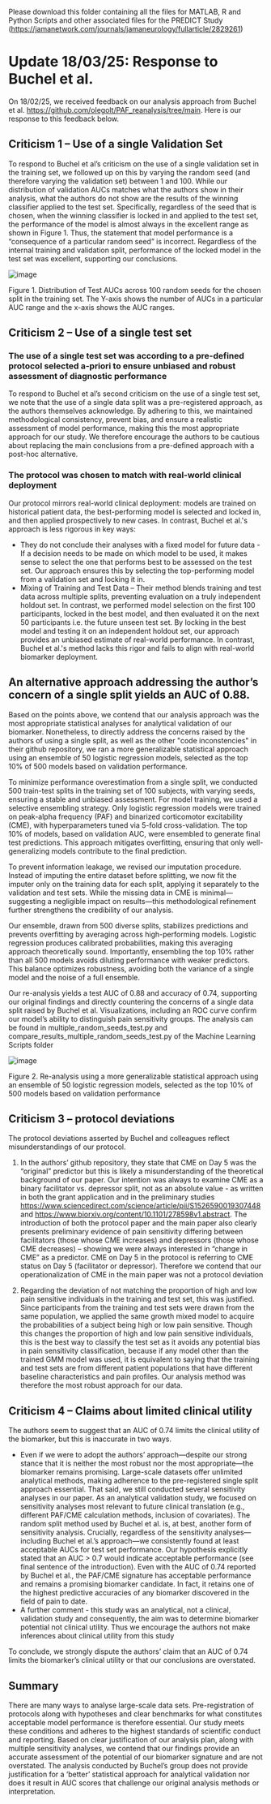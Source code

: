 Please download this folder containing all the files for MATLAB, R and Python Scripts and other associated files for the PREDICT Study (https://jamanetwork.com/journals/jamaneurology/fullarticle/2829261) 

# Update 18/03/25: Response to Buchel et al. 

On 18/02/25, we received feedback on our analysis approach from Buchel et al. https://github.com/olegolt/PAF_reanalysis/tree/main. Here is our response to this feedback below. 

## Criticism 1 – Use of a single Validation Set

To respond to Buchel et al’s  criticism on the use of a single validation set in the training set, we followed up on this by varying the random seed (and therefore varying the validation set) between 1 and 100. While our distribution of validation AUCs matches what the authors show in their analysis, what the authors do not show are the results of the winning classifier applied to the test set. Specifically, regardless of the seed that is chosen, when the winning classifier is locked in and applied to the test set, the performance of the model is almost always in the excellent range as shown in Figure 1. Thus, the statement that model performance is a “consequence of a particular random seed” is incorrect. Regardless of the internal training and validation split, performance of the locked model in the test set was excellent, supporting our conclusions.

![image](https://github.com/user-attachments/assets/e1e62ceb-1e86-4999-84ec-73ddde5980b7)

Figure 1. Distribution of Test AUCs across 100 random seeds for the chosen split in the training set. The Y-axis shows the number of AUCs in a particular AUC range and the x-axis shows the AUC ranges.

## Criticism 2 – Use of a single test set

### The use of a single test set was according to a pre-defined protocol selected a-priori to ensure unbiased and robust assessment of diagnostic performance
To respond to Buchel et al’s second criticism on the use of a single test set, we note that the use of a single data split was a pre-registered approach, as the authors themselves acknowledge. By adhering to this, we maintained methodological consistency, prevent bias, and ensure a realistic assessment of model performance, making this the most appropriate approach for our study. We therefore encourage the authors to be cautious about replacing the main conclusions from a pre-defined approach with a post-hoc alternative. 

### The protocol was chosen to match with real-world clinical deployment
Our protocol mirrors real-world clinical deployment: models are trained on historical patient data, the best-performing model is selected and locked in, and then applied prospectively to new cases. In contrast, Buchel et al.'s approach is less rigorous in key ways:
- They do not conclude their analyses with a fixed model for future data - If a decision needs to be made on which model to be used, it makes sense to select the one that performs best to be assessed on the test set. Our approach ensures this by selecting the top-performing model from a validation set and locking it in.
- Mixing of Training and Test Data – Their method blends training and test data across multiple splits, preventing evaluation on a truly independent holdout set. In contrast, we performed model selection on the first 100 participants, locked in the best model, and then evaluated it on the next 50 participants i.e. the future unseen test set.
By locking in the best model and testing it on an independent holdout set, our approach provides an unbiased estimate of real-world performance. In contrast, Buchel et al.'s method lacks this rigor and fails to align with real-world biomarker deployment. 

## An alternative approach addressing the author’s concern of a single split yields an AUC of 0.88.

Based on the points above, we contend that our analysis approach was the most appropriate statistical analyses for analytical validation of our biomarker. Nonetheless, to directly address the concerns raised by the authors of using a single split, as well as the other "code inconstencies" in their github repository, we ran a more generalizable statistical approach using an ensemble of 50 logistic regression models, selected as the top 10% of 500 models based on validation performance. 

To minimize performance overestimation from a single split, we conducted 500 train-test splits in the training set of 100 subjects, with varying seeds, ensuring a stable and unbiased assessment. For model training, we used a selective ensembling strategy. Only logistic regression models were trained on peak-alpha frequency (PAF) and binarized corticomotor excitability (CME), with hyperparameters tuned via 5-fold cross-validation. The top 10% of models, based on validation AUC, were ensembled to generate final test predictions. This approach mitigates overfitting, ensuring that only well-generalizing models contribute to the final prediction.

To prevent information leakage, we revised our imputation procedure. Instead of imputing the entire dataset before splitting, we now fit the imputer only on the training data for each split, applying it separately to the validation and test sets. While the missing data in CME is minimal—suggesting a negligible impact on results—this methodological refinement further strengthens the credibility of our analysis.

Our ensemble, drawn from 500 diverse splits, stabilizes predictions and prevents overfitting by averaging across high-performing models. Logistic regression produces calibrated probabilities, making this averaging approach theoretically sound. Importantly, ensembling the top 10% rather than all 500 models avoids diluting performance with weaker predictors. This balance optimizes robustness, avoiding both the variance of a single model and the noise of a full ensemble.

Our re-analysis yields a test AUC of 0.88 and accuracy of 0.74, supporting our original findings and directly countering the concerns of a single data split raised by Buchel et al. Visualizations, including an ROC curve confirm our model’s ability to distinguish pain sensitivity groups. The analysis can be found in multiple_random_seeds_test.py and compare_results_multiple_random_seeds_test.py of the Machine Learning Scripts folder

![image](https://github.com/user-attachments/assets/a4076e0c-587d-4af4-b675-29735948e095)

Figure 2. Re-analysis using a more generalizable statistical approach using an ensemble of 50 logistic regression models, selected as the top 10% of 500 models based on validation performance 

## Criticism 3 – protocol deviations

The protocol deviations asserted by Buchel and colleagues reflect misunderstandings of our protocol. 

1.	In the authors’ github repository, they state that CME on Day 5 was the “original” predictor but this is likely a misunderstanding of the theoretical background of our paper.  Our intention was always to examine CME as a binary facilitator vs. depressor split, not as an absolute value - as written in both the grant application and in the preliminary studies https://www.sciencedirect.com/science/article/pii/S1526590019307448 and https://www.biorxiv.org/content/10.1101/278598v1.abstract. The introduction of both the protocol paper and the main paper also clearly presents preliminary evidence of pain sensitivity differing between facilitators (those whose CME increases) and depressors (those whose CME decreases) – showing we were always interested in “change in CME” as a predictor. CME on Day 5 in the protocol is referring to CME status on Day 5 (facilitator or depressor). Therefore we contend that our operationalization of CME in the main paper was not a protocol deviation

2.	Regarding the deviation of not matching the proportion of high and low pain sensitive individuals in the training and test set, this was justified. Since participants from the training and test sets were drawn from the same population, we applied the same growth mixed model to acquire the probabilities of a subject being high or low pain sensitive. Though this changes the proportion of high and low pain sensitive individuals, this is the best way to classify the test set as it avoids any potential bias in pain sensitivity classification, because if any model other than the trained GMM model was used, it is equivalent to saying that the training and test sets are from different patient populations that have different baseline characteristics and pain profiles. Our analysis method was therefore the most robust approach for our data.

## Criticism 4 – Claims about limited clinical utility

The authors seem to suggest that an AUC of 0.74 limits the clinical utility of the biomarker, but this is inaccurate in two ways. 

- Even if we were to adopt the authors’ approach—despite our strong stance that it is neither the most robust nor the most appropriate—the biomarker remains promising. Large-scale datasets offer unlimited analytical methods, making adherence to the pre-registered single split approach essential. That said, we still conducted several sensitivity analyses in our paper. As an analytical validation study, we focused on sensitivity analyses most relevant to future clinical translation (e.g., different PAF/CME calculation methods, inclusion of covariates). The random split method used by Buchel et al. is, at best,  another form of sensitivity analysis. Crucially, regardless of the sensitivity analyses—including Buchel et al.’s approach—we consistently found at least acceptable AUCs for test set performance. Our hypothesis explicitly stated that an AUC > 0.7 would indicate acceptable performance (see final sentence of the introduction). Even with the AUC of 0.74 reported by Buchel et al., the PAF/CME signature has acceptable performance and remains a promising biomarker candidate. In fact, it retains one of the highest predictive accuracies of any biomarker discovered in the field of pain to date.
- A further comment - this study was an analytical, not a clinical, validation study and consequently, the aim was to determine biomarker potential not clinical utility. Thus we encourage the authors not make inferences about clinical utility from this study

To conclude, we strongly dispute the authors’ claim that an AUC of 0.74 limits the biomarker’s clinical utility or that our conclusions are overstated. 

## Summary

There are many ways to analyse large-scale data sets. Pre-registration of protocols along with hypotheses and clear benchmarks for what constitutes acceptable model performance is therefore essential. Our study meets these conditions and adheres to the highest standards of scientific conduct and reporting. Based on clear justification of our analysis plan, along with multiple sensitivity analyses, we contend that our findings provide an accurate assessment of the potential of our biomarker signature and are not overstated. The analysis conducted by Buchel’s group does not provide justification for a ‘better’ statistical approach for analytical validation nor does it result in AUC scores that challenge our original analysis methods or interpretation.

